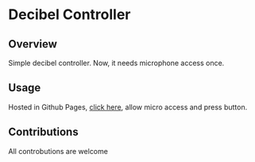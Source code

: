 # Decibel Controller
## Overview
Simple decibel controller. Now, it needs microphone access once.
## Usage
Hosted in Github Pages, [click here](https://e9cipher.github.io/decibel-controller), allow micro access and press button.
## Contributions
All controbutions are welcome

